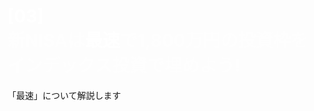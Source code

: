 <h1><span>[03]</span><br/>新NISAは<span>最速</span>で1,800万円の投資枠をインデックス投資で埋めよう!</h1>

「最速」について解説します

<style>
  h1 {
    color: rgba(255, 255, 255,0.5 );
  }
  span {
    color: white;
  }
</style>
